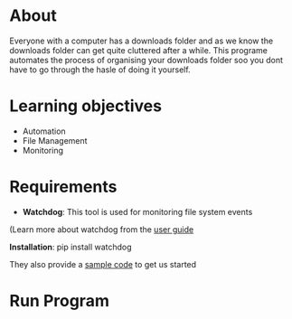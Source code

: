 # About
Everyone with a computer has a downloads folder and as we know the downloads folder can get quite cluttered after a while. This programe automates the process of organising your downloads folder soo you dont have to go through the hasle of doing it yourself.

# Learning objectives
- Automation
- File Management
- Monitoring

# Requirements
- **Watchdog**: This tool is used for monitoring file system events

(Learn more about watchdog from the [user guide](https://pythonhosted.org/watchdog/#user-s-guide)

**Installation**: pip install watchdog

They also provide a [sample code](https://pythonhosted.org/watchdog/quickstart.html#a-simple-example) to get us started 

# Run Program
